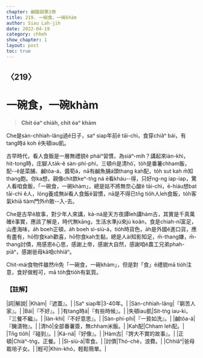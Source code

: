 ```yaml
---
chapter: 鹹酸甜第1冊
title: 219. 一碗食，一碗khàm
author: Siau Lah-jih
date: 2022-04-19
category: chheh
show_chapter: 1
layout: post
toc: true
---
```

  
## 〈219〉
# 一碗食，一碗khàm
>**Chi̍t óaⁿ chia̍h, chi̍t óaⁿ khàm**

Che是sàn-chhiah-lâng過ê日子，saⁿ siap年前ê tāi-chì，食穿chiâⁿ bái，有tang時á koh ē失頓iau飢。

古早時代，看人食飯是一層無禮貌ê pháiⁿ習慣，為siáⁿ-mih？講起來iàn-khì，hit-tong時，庄腳人ta̍k-ê sàn-phí-phí，三頓m̄是清hô͘，to̍h是番薯chham飯，配--ê是菜脯、鹹tôa-á、醬筍á，nā有鹹魚脯á頭thang kah配，to̍h sut kah m̄知thang飽。你ka想，親像chit款keⁿ-tǹg ná ē看kháu--得，只好ng-ng iap-iap，驚人看咱食飯，「一碗食，一碗khàm」，總是姑不將無奈心酸ê tāi-chì，ē-hiáu想bat tāi-chì ê人，lóng養成無ài看人食飯ê習慣，nā是不得已tn̄g tio̍h人leh食飯，to̍h客氣khiā tiàm門外m̄敢--入-去。

Che是古早ê故事，對少年人來講，ká-ná是天方夜譚leh講hàm古，其實是千真萬確ê事實，應該了解是，時代無kāng，生活水準jú來jú koân，食是chiah-nī富足，山產海味，a̍h boeh正頓，a̍h boeh sì-siù-á，tio̍h時貨色，a̍h是外國ê進口貨，應有盡有，hō͘你食kah歡喜，hō͘你食kah生黏，總是人ài知影知足，m̄-thang嫌，m̄-thang討債，用感恩ê心思，感謝上帝，感謝大自然，感謝咱ê農工兄弟phah-piàⁿ，感謝爸母kā咱chhiâⁿ。

Chit-mái食物件雖然m̄免「一碗食，一碗khàm」，但是對「食」ê禮貌mā tio̍h注意，食好做輕可，mā to̍h食tio̍h有氣質。



### 【註解】

|詞|解說|
|Khàm|『遮蓋』。|
|Saⁿ siap年|3-40年。|
|Sàn-chhiah-lâng|『窮苦人家』。|
|Bái|『不好』。|
|有tang時á|『有些時候』。|
|失頓iau飢|Sit-tǹg iau-ki，『三餐不繼』。|
|Iàn-khì|『不好意思』。|
|Sàn-phí-phí|『一貧如洗』。|
|鹹tôa-á|『醃漬物』。|
|清hô͘|全部番薯簽，無chham米飯。|
|Kah配|Chham leh配。|
|Tn̄g tio̍h|『碰到』。|
|Ká-ná|『好像』。|
|Hàm古|『誇大不實的故事』。|
|正頓|Chiàⁿ-tǹg，正餐。|
|Sì-siù-á|零食。|
|討債|Thó-chè，浪費。|
|Chhiâⁿ|爸母栽培子女。|
|輕可|Khin-khó，輕鬆簡單。|

